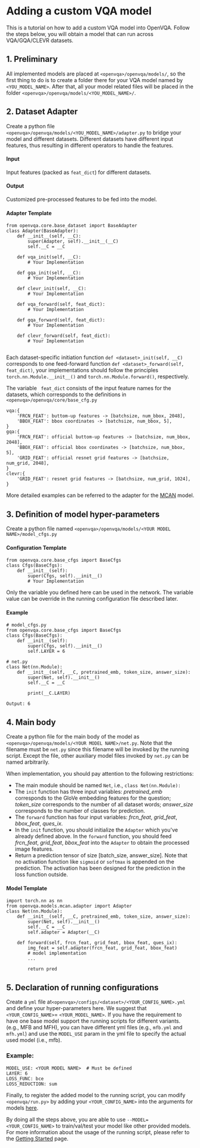 # Adding a custom VQA model

This is a tutorial on how to add a custom VQA model into OpenVQA. Follow the steps below, you will obtain a model that can run across VQA/GQA/CLEVR datasets.

## 1. Preliminary

All implemented models are placed at ```<openvqa>/openvqa/models/```, so the first thing to do is to create a  folder there for your VQA model named by `<YOU_MODEL_NAME>`. After that, all your model related files will be placed in the folder  ```<openvqa>/openvqa/models/<YOU_MODEL_NAME>/```.

## 2. Dataset Adapter

Create a python file `<openvqa>/openvqa/models/<YOU_MODEL_NAME>/adapter.py` to bridge your model and different datasets. Different datasets have different input features, thus resulting in different operators to handle the features. 

#### Input

Input features (packed as `feat_dict`) for different datasets.

#### Output

Customized pre-processed features to be fed into the model.

#### Adapter Template

```
from openvqa.core.base_dataset import BaseAdapter
class Adapter(BaseAdapter):
    def __init__(self, __C):
        super(Adapter, self).__init__(__C)
        self.__C = __C

    def vqa_init(self, __C):
    	# Your Implementation

    def gqa_init(self, __C):
    	# Your Implementation

    def clevr_init(self, __C):
    	# Your Implementation

    def vqa_forward(self, feat_dict):
    	# Your Implementation
       
    def gqa_forward(self, feat_dict):
    	# Your Implementation
        
    def clevr_forward(self, feat_dict):
    	# Your Implementation
    
```

Each dataset-specific initiation function `def <dataset>_init(self, __C)` corresponds to one feed-forward function `def <dataset>_forward(self, feat_dict)`, your implementations should follow the principles ```torch.nn.Module.__init__()``` and ```torch.nn.Module.forward()```, respectively.

The variable ` feat_dict`  consists of the input feature names for the datasets, which corresponds to the definitions in `<openvqa>/openvqa/core/base_cfg.py` 

```
vqa:{
	'FRCN_FEAT': buttom-up features -> [batchsize, num_bbox, 2048],
	'BBOX_FEAT': bbox coordinates -> [batchsize, num_bbox, 5],
}
gqa:{
	'FRCN_FEAT': official buttom-up features -> [batchsize, num_bbox, 2048],
	'BBOX_FEAT': official bbox coordinates -> [batchsize, num_bbox, 5],
	'GRID_FEAT': official resnet grid features -> [batchsize, num_grid, 2048],
}
clevr:{
	'GRID_FEAT': resnet grid features -> [batchsize, num_grid, 1024],
}
```

More detailed examples can be referred to the adapter for the [MCAN](https://github.com/MILVLG/openvqa/openvqa/models/mcan/adapter.py) model.



## 3. Definition of model hyper-parameters

Create a python file named ```<openvqa>/openvqa/models/<YOUR MODEL NAME>/model_cfgs.py```

#### Configuration Template

```
from openvqa.core.base_cfgs import BaseCfgs
class Cfgs(BaseCfgs):
    def __init__(self):
        super(Cfgs, self).__init__()
        # Your Implementation
```

Only the variable you defined here can be used in the network. The variable value can be override in the running configuration file described later. 

#### Example

```
# model_cfgs.py
from openvqa.core.base_cfgs import BaseCfgs
class Cfgs(BaseCfgs):
    def __init__(self):
        super(Cfgs, self).__init__()
        self.LAYER = 6
```

```
# net.py
class Net(nn.Module):
    def __init__(self, __C, pretrained_emb, token_size, answer_size):
        super(Net, self).__init__()
        self.__C = __C
        
        print(__C.LAYER)
```

```
Output: 6
```

## 4. Main body

Create a python file for the main body of the model as ```<openvqa>/openvqa/models/<YOUR MODEL NAME>/net.py```. Note that the filename must be `net.py` since this filename will be invoked by the running script. Except the file, other auxiliary model files invoked by `net.py`  can be named arbitrarily.

When implementation, you should pay attention to the following restrictions:

- The main module should be named `Net`, i.e., `class Net(nn.Module):`
- The `init` function has three input variables: *pretrained_emb* corresponds to the  GloVe embedding features for the question; *token\_size* corresponds to the number of all dataset words; *answer_size* corresponds to the number of classes for prediction.
- The `forward` function has four input variables: *frcn_feat*, *grid_feat*, *bbox_feat*, *ques_ix*. 
- In the `init` function, you should initialize the `Adapter` which you've already defined above. In the `forward` function, you should feed *frcn_feat*, *grid_feat*, *bbox_feat* into the `Adapter` to obtain the processed image features.
- Return a prediction tensor of size [batch\_size, answer_size]. Note that no activation function like ```sigmoid``` or ```softmax``` is appended on the prediction. The activation has been designed for the prediction in the loss function outside.   

#### Model Template 

```
import torch.nn as nn
from openvqa.models.mcan.adapter import Adapter
class Net(nn.Module):
    def __init__(self, __C, pretrained_emb, token_size, answer_size):
    	super(Net, self).__init__()
    	self.__C = __C
		self.adapter = Adapter(__C)
   
   	def forward(self, frcn_feat, grid_feat, bbox_feat, ques_ix):
   		img_feat = self.adapter(frcn_feat, grid_feat, bbox_feat)
   		# model implementation
   	    ...
   	    
		return pred
```

## 5. Declaration of running configurations

Create a  `yml` file at```<openvqa>/configs/<dataset>/<YOUR_CONFIG_NAME>.yml``` and define your hyper-parameters here. We suggest that `<YOUR_CONFIG_NAME>`= `<YOUR_MODEL_NAME>`. If you have the requirement to have one base model support the running scripts for different variants. (e.g., MFB and MFH), you can have different yml files (e.g., `mfb.yml` and `mfh.yml`) and use the `MODEL_USE` param in the yml file to specify the actual used model (i.e., mfb).  

### Example:
```
MODEL_USE: <YOUR MODEL NAME>  # Must be defined
LAYER: 6
LOSS_FUNC: bce
LOSS_REDUCTION: sum
```

Finally, to register the added model to the running script,  you can modify `<openvqa/run.py>` by adding your `<YOUR_CONFIG_NAME>` into the arguments for models [here](https://github.com/MILVLG/openvqa/run.py#L22). 



By doing all the steps above, you are able to use ```--MODEL=<YOUR_CONFIG_NAME>```  to train/val/test your model like other provided models. For more information about the usage of the running script, please refer to the [Getting Started](https://openvqa.readthedocs.io/en/latest/basic/getting_started.html) page.   